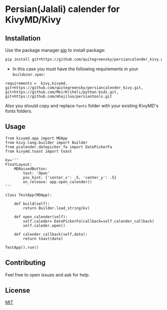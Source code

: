 # Persian(Jalali) calender for KivyMD/Kivy

## Installation

Use the package manager [pip](https://pip.pypa.io/en/stable/) to install package:

```bash
pip install git+https://github.com/quitegreensky/persiancalender_kivy.git
```

- In this case you must have the following requirements in your ```buildozer.spec```:
```
requirements =  kivy,kivymd, git+https://github.com/quitegreensky/persiancalender_kivy.git, git+https://github.com/MeirKriheli/python-bidi.git, git+https://github.com/mhajiloo/persiantools.git
```

Also you should copy and replace ```fonts``` folder with your existing KivyMD's fonts folders.
## Usage

```
from kivymd.app import MDApp
from kivy.lang.builder import Builder 
from pcalender.datepicker_fa import DatePickerFa
from kivymd.toast import toast

kv='''
FloatLayout:
    MDRaisedButton:
        text: 'Open'
        pos_hint: {'center_x': .5, 'center_y': .5}
        on_release: app.open_calender()
'''

class TestApp(MDApp):

    def build(self):
        return Builder.load_string(kv)

    def open_calender(self):
        self.caleder= DatePickerFa(callback=self.calender_callback)
        self.caleder.open()

    def calender_callback(self,date):
        return toast(date)

TestApp().run()
```
 
## Contributing
Feel free to open issues and ask for help.

## License
[MIT](https://choosealicense.com/licenses/mit/)